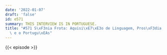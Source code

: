 ```yaml
---
date: '2022-01-07'
draft: 'false'
id: e571
summary: THIS INTERVIEW IS IN PORTUGUESE.
title: "#571 S\xF3nia Frota: Aquisi\xE7\xE3o de Linguagem, Pros\xF3dia, o Baby Lab,\
  \ e o Portugu\xEAs"
---
```

{{< episode >}}

